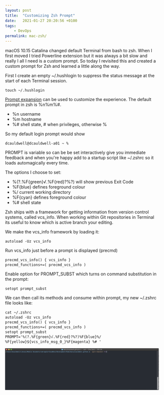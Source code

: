 ```yaml
---
layout: post
title:  "Customizing Zsh Prompt"
date:   2021-01-27 20:20:56 +0100
tags:
    - DevOps
permalink: mac-zsh/
---
```


macOS 10.15 Catalina changed default Terminal from bash to zsh. When I first moved I tried Powerline extension but it was always a bit slow and really I all I need is a custom prompt. So today I revisited this and created a custom prompt for Zsh and learned a little along the way.

First I create an empty ~/.hushlogin to suppress the status message at the start of each Terminal session.

```
touch ~/.hushlogin
```

[Prompt expansion](http://zsh.sourceforge.net/Doc/Release/Prompt-Expansion.html) can be used to customize the experience. The default prompt in zsh is %n%m%#.
* %n username
* %m hostname
* %# shell state, # when privileges, otherwise % 

So my default login prompt would show
```
dcauldwell@dcauldwell-a01 ~ %
```

PROMPT is variable so can be be set interactively give you immediate feedback and when you're happy add to a startup script like ~/.zshrc so it loads automagically every time.

The options I choose to set:
* %(?.%F{green}√.%F{red}?%?) will show  previous Exit Code
* %F{blue} defines foreground colour
* %/ current working directory
* %F{cyan} defines foreground colour
* %# shell state

Zsh ships with a framework for getting information from version control systems, called vcs_info. When working within Git repositories in Terminal its useful to know which is active branch your editing.

We make the vcs_info framework by loading it:

```
autoload -Uz vcs_info
```

Run vcs_info just before a prompt is displayed (precmd)

```
precmd_vcs_info() { vcs_info }
precmd_functions+=( precmd_vcs_info )
```

Enable option for PROMPT_SUBST which turns on command substitution in the prompt:

```
setopt prompt_subst
```


We can then call its methods and consume within prompt, my new ~/.zshrc file looks like:

```
cat ~/.zshrc
autoload -Uz vcs_info
precmd_vcs_info() { vcs_info }
precmd_functions+=( precmd_vcs_info )
setopt prompt_subst
PROMPT='%(?.%F{green}√.%F{red}?%?)%F{blue}%/ %F{yellow}${vcs_info_msg_0_}%F{magenta} %# '
```

<img src="/images/zsh-profile.jpg">